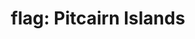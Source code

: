 ---
layout: smileys&emotion
title: "flag: Pitcairn Islands"
emoji: flag_pitcairn_islands
permalink: 🇵🇳.html
image: assets/img/3moji/flag_pitcairn_islands.png
---